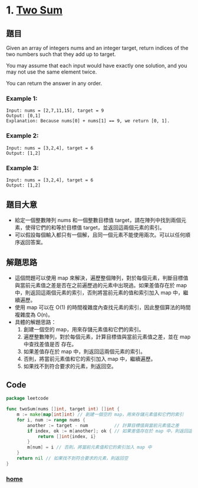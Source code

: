 # 1. [Two Sum](https://leetcode.com/problems/two-sum/)
## 題目
Given an array of integers nums and an integer target, return indices of the two numbers such that they add up to target.

You may assume that each input would have exactly one solution, and you may not use the same element twice.

You can return the answer in any order.

### Example 1:
```
Input: nums = [2,7,11,15], target = 9
Output: [0,1]
Explanation: Because nums[0] + nums[1] == 9, we return [0, 1].
```
### Example 2:
```
Input: nums = [3,2,4], target = 6
Output: [1,2]
```
### Example 3:
```
Input: nums = [3,2,4], target = 6
Output: [1,2]
```

## 題目大意
- 給定一個整數陣列 nums 和一個整數目標值 target，請在陣列中找到兩個元素，使得它們的和等於目標值 target，並返回這兩個元素的索引。
- 可以假設每個輸入都只有一個解，且同一個元素不能使用兩次。可以以任何順序返回答案。


## 解題思路
- 這個問題可以使用 map 來解決，遍歷整個陣列，對於每個元素，判斷目標值與當前元素值之差是否在之前遍歷過的元素中出現過。如果差值存在於 map 中，則返回這兩個元素的索引，否則將當前元素的值和索引加入 map 中，繼續遍歷。
- 使用 map 可以在 O(1) 的時間複雜度內查找元素的索引，因此整個算法的時間複雜度為 O(n)。
- 具體的解題思路：
	1. 創建一個空的 map，用來存儲元素值和它們的索引。
	2. 遍歷整數陣列，對於每個元素，計算目標值與當前元素值之差，並在 map 中查找差值是否	存在。
	3. 如果差值存在於 map 中，則返回這兩個元素的索引。
	4. 否則，將當前元素值和它的索引加入 map 中，繼續遍歷。
	5. 如果找不到符合要求的元素，則返回空。

## Code
```go
package leetcode

func twoSum(nums []int, target int) []int {
	m := make(map[int]int) // 創建一個空的 map，用來存儲元素值和它們的索引
	for i, num := range nums {
		another := target - num          // 計算目標值與當前元素值之差
		if index, ok := m[another]; ok { // 如果差值存在於 map 中，則返回這兩個元素的索引
			return []int{index, i}
		}
		m[num] = i // 否則，將當前元素值和它的索引加入 map 中
	}
	return nil // 如果找不到符合要求的元素，則返回空
}
```

### [home](https://github.com/KotlinBackend/leetcode-classroom)